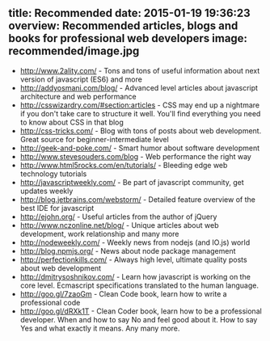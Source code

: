title: Recommended
date: 2015-01-19 19:36:23
overview: Recommended articles, blogs and books for professional web developers
image: recommended/image.jpg
---
- http://www.2ality.com/ - Tons and tons of useful information about next version of javascript (ES6) and more
- http://addyosmani.com/blog/ - Advanced level articles about javascript architecture and web performance
- http://csswizardry.com/#section:articles - CSS may end up a nightmare if you don't take care to structure it well. You'll find everything you need to know about CSS in that blog
- http://css-tricks.com/ - Blog with tons of posts about web development. Great source for beginner-intermediate level
- http://geek-and-poke.com/ - Smart humor about software development
- http://www.stevesouders.com/blog - Web performance the right way
- http://www.html5rocks.com/en/tutorials/ - Bleeding edge web technology tutorials
- http://javascriptweekly.com/ - Be part of javascript community, get updates weekly
- http://blog.jetbrains.com/webstorm/ - Detailed feature overview of the best IDE for javascript
- http://ejohn.org/ - Useful articles from the author of jQuery
- http://www.nczonline.net/blog/ - Unique articles about web development, work relationship and many more
- http://nodeweekly.com/ - Weekly news from nodejs (and IO.js) world
- http://blog.npmjs.org/ - News about node package management
- http://perfectionkills.com/ - Always high level, ultimate quality posts about web development
- http://dmitrysoshnikov.com/ - Learn how javascript is working on the core level. Ecmascript specifications translated to the human language.
- http://goo.gl/7zaoGm - Clean Code book, learn how to write a professional code
- http://goo.gl/dRXk1T - Clean Coder book, learn how to be a professional developer. When and how to say No and feel good about it. How to say Yes and what exactly it means. Any many more.